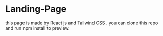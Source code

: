 # Landing-Page

this page is made by React js and Tailwind CSS .
you can clone this repo and run npm install to preview.
